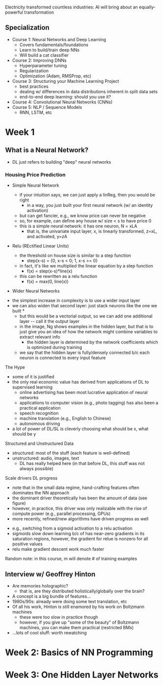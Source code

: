 

Electricity transformed countless industries: AI will bring about an equally-powerful transformation

## Specialization
* Course 1:  Neural Networks and Deep Learning 
  - Covers fundamentals/foundations
  - Learn to build/train deep NNs
  - Will build a cat classifier
* Course 2: Improving DNNs
  - Hyperparameter tuning
  - Regularization
  - Optimization (Adam, RMSProp, etc)
* Course 3: Structuring your Machine Learning Project
  - best practices
  - dealing w/ differences in data distributions inherent in split data sets
  - end-to-end deep learning: should you use it?
* Course 4:  Convolutional Neural Networks (CNNs)
* Course 5:  NLP / Sequence Models
  - RNN, LSTM, etc
  
# Week 1
## What is a Neural Network?
* DL just refers to building "deep" neural networks

### Housing Price Prediction
* Simple Neural Network
  - if your intuition says, we can just apply a linReg, then you would be right
    * in a way, you just built your first neural network (w/ an identity activation)
  - but can get fancier, e.g., we know price can never be negative
  - so, for example, can define any house w/ size < s to have price 0
  - this is a simple neural network: it has one neuron, N = xLA
    * that is, the univariate input layer, x, is linearly transformed, z=xL, and activated, y=zA
  
* Relu (REctified Linear Units)
  - the threshold on house size is similar to a step function
    * step(x-s) = {0, x-s < 0; 1, x-s >= 0}
  - in fact, it's like we multiplied the linear equation by a step function
    * f(x) = step(x-s)*line(x)
  - this can be rewritten as a relu function
    * f(x) = max(0, line(x))
  
 * Wider Neural Networks
  - the simplest increase in complexity is to use a wider input layer
  - we can also widen that second layer: just stack neurons like the one we built 
    * 
    * but this would be a vectorial output, so we can add one additional layer -- call it the output layer
    * in the image, Ng shows examples in the hidden layer, but that is to just give you an idea of how the network might combine variables to extract relevant info
      - the hidden layer is determined by the network coefficients which is optimized during training
    * we say that the hidden layer is fully/densely connected b/c each neuron is connected to every input feature 
    
    
 The Hype
  * some of it is justified
  * the only real economic value has derived from applications of DL to supervised learning
    - online advertising has been most lucrative application of neural networks
    - applications to computer vision (e.g., photo tagging) has also been a practical application
    - speech recognition 
    - machine translation (e.g., English to Chinese)
    - autonomous driving
  * a lot of power of DL/SL is cleverly choosing what should be x, what should be y
  
Structured and Unstructured Data
  * structured: most of the stuff (each feature is well-defined)
  * unstructured: audio, images, text 
    - DL has really helped here (in that before DL, this stuff was not always possible)
  
 Scale drivers DL progress
 * note that in the small data regime, hand-crafting features often dominates the NN approach
 * the dominant driver theoretically has been the amount of data (see figure)
 * however, in practice, this driver was only realizable with the rise of compute power (e.g., parallel processing, GPUs)
 * more recently, refined/new algorithms have driven progress as well
  - e.g., switching from a sigmoid activation to a relu activation
  - sigmoids slow down learning b/c of has near-zero gradients in its saturation regions, however, the gradient for relue is nonzero for all positive values
  - relu make gradient descent work much faster
  
Random note:  in this course, m will denote # of training examples

## Interview w/ Geoffrey Hinton
* Are memories holographic?
  - that is, are they distributed holistically/globally over the brain?
* A concept is a big bundle of features...
* 1980s/90s: already were doing some text translation, etc
* Of all his work, Hinton is still enamored by his work on Boltzmann machines
  - these were too slow in practice though
  - however, if you give up "some of the beauty" of Boltzmann machines, you can make them practical (restricted BMs)
* ...lots of cool stuff: worth rewatching

# Week 2: Basics of NN Programming


# Week 3: One Hidden Layer Networks
